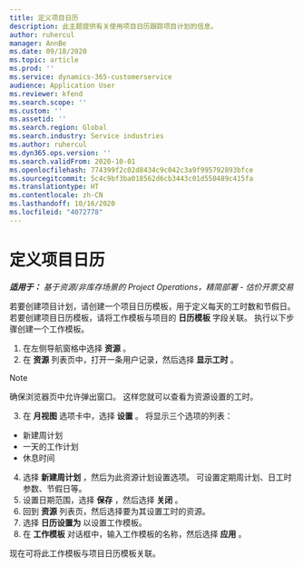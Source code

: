 ```yaml
---
title: 定义项目日历
description: 此主题提供有关使用项目日历跟踪项目计划的信息。
author: ruhercul
manager: AnnBe
ms.date: 09/18/2020
ms.topic: article
ms.prod: ''
ms.service: dynamics-365-customerservice
audience: Application User
ms.reviewer: kfend
ms.search.scope: ''
ms.custom: ''
ms.assetid: ''
ms.search.region: Global
ms.search.industry: Service industries
ms.author: ruhercul
ms.dyn365.ops.version: ''
ms.search.validFrom: 2020-10-01
ms.openlocfilehash: 774399f2c02d8434c9c042c3a9f995792893bfce
ms.sourcegitcommit: 5c4c9bf3ba018562d6cb3443c01d550489c415fa
ms.translationtype: HT
ms.contentlocale: zh-CN
ms.lasthandoff: 10/16/2020
ms.locfileid: "4072778"
---
```

# <a name="define-project-calendars"></a>定义项目日历

_**适用于：** 基于资源/非库存场景的 Project Operations，精简部署 - 估价开票交易_

若要创建项目计划，请创建一个项目日历模板，用于定义每天的工时数和节假日。 若要创建项目日历模板，请将工作模板与项目的 **日历模板** 字段关联。 执行以下步骤创建一个工作模板。

1. 在左侧导航窗格中选择 **资源** 。 
2. 在 **资源** 列表页中，打开一条用户记录，然后选择 **显示工时** 。

  > [!NOTE]
  > 确保浏览器页中允许弹出窗口。 这样您就可以查看为资源设置的工时。
  
3. 在 **月视图** 选项卡中，选择 **设置** 。 将显示三个选项的列表： 

  - 新建周计划
  - 一天的工作计划
  - 休息时间

4. 选择 **新建周计划** ，然后为此资源计划设置选项。 可设置定期周计划、日工时参数、节假日等。
5. 设置日期范围，选择 **保存** ，然后选择 **关闭** 。 
6. 回到 **资源** 列表页，然后选择要为其设置工时的资源。 
7. 选择 **日历设置为** 以设置工作模板。 
8. 在 **工作模板** 对话框中，输入工作模板的名称，然后选择 **应用** 。 

现在可将此工作模板与项目日历模板关联。

